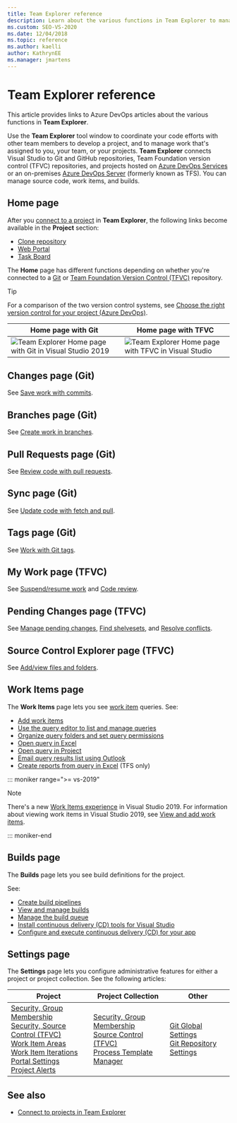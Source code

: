 ```yaml
---
title: Team Explorer reference
description: Learn about the various functions in Team Explorer to manage work and coordinate with other team members to develop a project.
ms.custom: SEO-VS-2020
ms.date: 12/04/2018
ms.topic: reference
ms.author: kaelli
author: KathrynEE
ms.manager: jmartens
---
```

# Team Explorer reference

This article provides links to Azure DevOps articles about the various functions in **Team Explorer**.

Use the **Team Explorer** tool window to coordinate your code efforts with other team members to develop a project, and to manage work that's assigned to you, your team, or your projects. **Team Explorer** connects Visual Studio to Git and GitHub repositories, Team Foundation version control (TFVC) repositories, and projects hosted on [Azure DevOps Services](/azure/devops/user-guide/what-is-azure-devops-services) or an on-premises [Azure DevOps Server](/azure/devops/index-all) (formerly known as TFS). You can manage source code, work items, and builds.

## Home page

After you [connect to a project](../connect-team-project.md) in **Team Explorer**, the following links become available in the **Project** section:

- [Clone repository](/azure/devops/repos/git/clone)
- [Web Portal](/azure/devops/project/navigation/index)
- [Task Board](/azure/devops/boards/sprints/task-board)

The **Home** page has different functions depending on whether you're connected to a [Git](/azure/devops/repos/git/gitquickstart?view=vsts&tabs=visual-studio&preserve-view=true) or [Team Foundation Version Control (TFVC)](/azure/devops/repos/tfvc/overview) repository.

> [!TIP]
> For a comparison of the two version control systems, see [Choose the right version control for your project (Azure DevOps)](/azure/devops/repos/tfvc/comparison-git-tfvc).

| **Home** page with Git | **Home** page with TFVC |
| - | - |
| ![Team Explorer Home page with Git in Visual Studio 2019](media/team-explorer-reference/team-explorer-git.png) | ![Team Explorer Home page with TFVC in Visual Studio](media/team-explorer-reference/team-explorer-tfvc.png) |

## Changes page (Git)

See [Save work with commits](/azure/devops/repos/git/commits).

## Branches page (Git)

See [Create work in branches](/azure/devops/repos/git/branches).

## Pull Requests page (Git)

See [Review code with pull requests](/azure/devops/repos/git/pullrequest).

## Sync page (Git)

See [Update code with fetch and pull](/azure/devops/repos/git/pulling).

## Tags page (Git)

See [Work with Git tags](/azure/devops/repos/git/git-tags).

## My Work page (TFVC)

See [Suspend/resume work](/azure/devops/repos/tfvc/suspend-your-work-manage-your-shelvesets) and [Code review](/azure/devops/repos/tfvc/day-life-alm-developer-suspend-work-fix-bug-conduct-code-review).

## Pending Changes page (TFVC)

See [Manage pending changes](/azure/devops/repos/tfvc/develop-code-manage-pending-changes), [Find shelvesets](/azure/devops/repos/tfvc/suspend-your-work-manage-your-shelvesets), and [Resolve conflicts](/azure/devops/repos/tfvc/resolve-team-foundation-version-control-conflicts).

## Source Control Explorer page (TFVC)

See [Add/view files and folders](/azure/devops/repos/tfvc/add-files-server).

## Work Items page

The **Work Items** page lets you see [work item](/azure/devops/boards/work-items/about-work-items) queries. See:

- [Add work items](/azure/devops/boards/backlogs/add-work-items)
- [Use the query editor to list and manage queries](/azure/devops/boards/queries/using-queries)
- [Organize query folders and set query permissions](/azure/devops/boards/queries/set-query-permissions)
- [Open query in Excel](/azure/devops/boards/backlogs/office/bulk-add-modify-work-items-excel)
- [Open query in Project](/previous-versions/azure/devops/boards/backlogs/office/create-your-backlog-tasks-using-project)
- [Email query results list using Outlook](/azure/devops/boards/queries/share-plans)
- [Create reports from query in Excel](/azure/devops/report/excel/create-status-and-trend-excel-reports) (TFS only)

::: moniker range=">= vs-2019"

> [!NOTE]
> There's a new [Work Items experience](/azure/devops/boards/work-items/set-work-item-experience-vs) in Visual Studio 2019. For information about viewing work items in Visual Studio 2019, see [View and add work items](/azure/devops/boards/work-items/view-add-work-items).

::: moniker-end

## Builds page

The **Builds** page lets you see build definitions for the project.

See:

- [Create build pipelines](/azure/devops/pipelines/tasks/index)
- [View and manage builds](/azure/devops/pipelines/overview)
- [Manage the build queue](/azure/devops/pipelines/agents/pools-queues)
- [Install continuous delivery (CD) tools for Visual Studio](/azure/devops/pipelines/apps/cd/azure/aspnet-core-to-acr#install-continuous-delivery-cd-tools-for-visual-studio-2017)
- [Configure and execute continuous delivery (CD) for your app](/azure/devops/pipelines/apps/cd/azure/aspnet-core-to-acr#configure-and-execute-continuous-delivery-cd-for-your-app)

## Settings page

The **Settings** page lets you configure administrative features for either a project or project collection. See the following articles:

| Project | Project Collection | Other |
| - | - | - |
| [Security, Group Membership](/azure/devops/organizations/security/set-project-collection-level-permissions)<br/>[Security, Source Control (TFVC)](/azure/devops/organizations/security/set-git-tfvc-repository-permissions)<br/>[Work Item Areas](/azure/devops/organizations/settings/set-area-paths)<br/>[Work Item Iterations](/azure/devops/organizations/settings/set-iteration-paths-sprints)<br/>[Portal Settings](/azure/devops/report/sharepoint-dashboards/configure-or-add-a-project-portal)<br/>[Project Alerts](/azure/devops/notifications/howto-manage-team-notifications) | [Security, Group Membership](/azure/devops/organizations/security/set-project-collection-level-permissions)<br/>[Source Control (TFVC)](/azure/devops/repos/tfvc/decide-between-using-local-server-workspace)<br/>[Process Template Manager](/azure/devops/boards/work-items/guidance/manage-process-templates) | [Git Global Settings](/azure/devops/repos/git/git-config)<br/>[Git Repository Settings](/azure/devops/repos/git/git-config) |

## See also

- [Connect to projects in Team Explorer](../../ide/connect-team-project.md)
